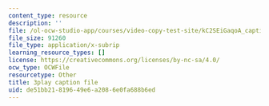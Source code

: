 ```yaml
---
content_type: resource
description: ''
file: /ol-ocw-studio-app/courses/video-copy-test-site/kC2SEiGaqoA_captions.vtt
file_size: 91260
file_type: application/x-subrip
learning_resource_types: []
license: https://creativecommons.org/licenses/by-nc-sa/4.0/
ocw_type: OCWFile
resourcetype: Other
title: 3play caption file
uid: de51bb21-8196-49e6-a208-6e0fa688b6ed
---
```

